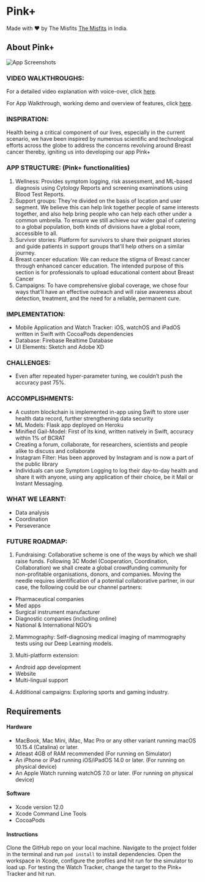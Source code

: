 # Pink+

Made with ❤️ by The Misfits [The Misfits](https://the-misfits.github.io/) in India.

## About Pink+

![App Screenshots](https://raw.githubusercontent.com/skhiearth/Pink-iOS/master/Screenshots/App%20Screenshots.png?token=AIZPUXILU7AU4PJERQU4HW27QPX34)

### VIDEO WALKTHROUGHS:

For a detailed video explanation with voice-over, click [here](https://www.youtube.com/watch?v=L1d9DSalAQ0).

For App Walkthrough, working demo and overview of features, click [here](https://www.youtube.com/watch?v=G9onOfe3vEs&t=22s).

### INSPIRATION: 
Health being a critical component of our lives, especially in the current scenario, we have been inspired by numerous scientific and technological efforts across the globe to address the concerns revolving around Breast cancer thereby, igniting us into developing our app Pink+ 

### APP STRUCTURE: (Pink+ functionalities)
1. Wellness: Provides symptom logging, risk assessment, and ML-based diagnosis using Cytology Reports and screening examinations using Blood Test
 Reports. 
2. Support groups: They're divided on the basis of location and user segment. We believe this can help link together people of same interests together, and also help bring people who can help each other under a common umbrella. To ensure we still achieve our wider goal of catering to a global population, both kinds of divisions have a global room, accessible to all.
3. Survivor stories: Platform for survivors to share their poignant stories and guide patients in support groups that'll help others on a similar journey.
4. Breast cancer education: We can reduce the stigma of Breast cancer through enhanced cancer education. The intended purpose of this section is for professionals to upload educational content about Breast Cancer
5. Campaigns: To have comprehensive global coverage, we chose four ways that’ll have an effective outreach and will raise awareness about detection, treatment, and the need for a reliable, permanent cure.

### IMPLEMENTATION:
* Mobile Application and Watch Tracker: iOS, watchOS and iPadOS written in Swift with CocoaPods dependencies
* Database: Firebase Realtime Database
* UI Elements: Sketch and Adobe XD

### CHALLENGES:
* Even after repeated hyper-parameter tuning, we couldn’t push the accuracy past 75%.

### ACCOMPLISHMENTS:
* A custom blockchain is implemented in-app using Swift to store user health data record, further strengthening data security
* ML Models: Flask app deployed on Heroku
* Minified Gail-Model: First of its kind, written natively in Swift, accuracy within 1% of BCRAT
* Creating a forum, collaborate, for researchers, scientists and people alike to discuss and collaborate
* Instagram Filter: Has been approved by Instagram and is now a part of the public library 
* Individuals can use Symptom Logging to log their day-to-day health and share it with anyone, using any application of their choice, be it Mail or Instant Messaging.

### WHAT WE LEARNT:
* Data analysis  
* Coordination 
* Perseverance

### FUTURE ROADMAP:
1. Fundraising: Collaborative scheme is one of the ways by which we shall raise funds. Following 3C Model (Cooperation, Coordination, Collaboration) we shall create a global crowdfunding community for non-profitable organisations, donors, and companies. Moving the needle requires identification of a potential collaborative partner, in our case, the following could be our channel partners: 
 * Pharmaceutical companies
 * Med apps
 * Surgical instrument manufacturer
 * Diagnostic companies (including online)
 * National & International NGO’s

2. Mammography: Self-diagnosing medical imaging of mammography tests using our Deep Learning models. 

3.	Multi-platform extension: 
 * Android app development 
 * Website 
 * Multi-lingual support 
 
4.	Additional campaigns: Exploring sports and gaming industry.

## Requirements

#### Hardware

* MacBook, Mac Mini, iMac, Mac Pro or any other variant running macOS 10.15.4 (Catalina) or later.
* Atleast 4GB of RAM recommended (For running on Simulator)
* An iPhone or iPad running iOS/iPadOS 14.0 or later. (For running on physical device)
* An Apple Watch running watchOS 7.0 or later. (For running on physical device)

#### Software

* Xcode version 12.0
* Xcode Command Line Tools
* CocoaPods

#### Instructions

Clone the GitHub repo on your local machine. Navigate to the project folder in the terminal and run `pod install` to install dependencies. Open the workspace in Xcode, configure the profiles and hit run for the simulator to load up. For testing the Watch Tracker, change the target to the Pink+ Tracker and hit run.
